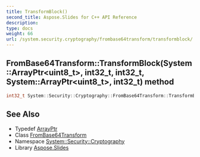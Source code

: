 ```yaml
---
title: TransformBlock()
second_title: Aspose.Slides for C++ API Reference
description: 
type: docs
weight: 66
url: /system.security.cryptography/frombase64transform/transformblock/
---
```

## FromBase64Transform::TransformBlock(System::ArrayPtr\<uint8_t\>, int32_t, int32_t, System::ArrayPtr\<uint8_t\>, int32_t) method




```cpp
int32_t System::Security::Cryptography::FromBase64Transform::TransformBlock(System::ArrayPtr<uint8_t> inputBuffer, int32_t inputOffset, int32_t inputCount, System::ArrayPtr<uint8_t> outputBuffer, int32_t outputOffset)
```

## See Also

* Typedef [ArrayPtr](../../../system/arrayptr/)
* Class [FromBase64Transform](../)
* Namespace [System::Security::Cryptography](../../)
* Library [Aspose.Slides](../../../)